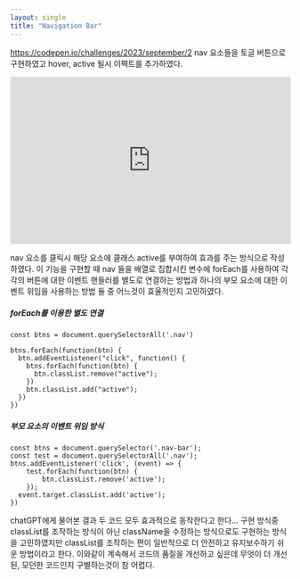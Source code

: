 ```yaml
---
layout: single
title: "Navigation Bar"
---
```


https://codepen.io/challenges/2023/september/2
nav 요소들을 토글 버튼으로 구현하였고 hover, active 될시 이펙트를 추가하였다.

<iframe height="300" style="width: 100%;" scrolling="no" title="Untitled" src="https://codepen.io/sasimi_seo/embed/mdvPexx?default-tab=html%2Cresult" frameborder="no" loading="lazy" allowtransparency="true" allowfullscreen="true">
  See the Pen <a href="https://codepen.io/sasimi_seo/pen/mdvPexx">
  Untitled</a> by Seo YooJoon (<a href="https://codepen.io/sasimi_seo">@sasimi_seo</a>)
  on <a href="https://codepen.io">CodePen</a>.
</iframe>

nav 요소를 클릭시 해당 요소에 클래스 active를 부여하여 효과를 주는 방식으로 작성하였다. 이 기능을 구현할 때 nav 들을 배열로 집합시킨 변수에 forEach를 사용하여 각각의 버튼에 대한 이벤트 핸들러를 별도로 연결하는 방법과 하나의 부모 요소에 대한 이벤트 위임을 사용하는 방법 둘 중 어느것이 효율적인지 고민하였다.

##### forEach를 이용한 별도 연결
    const btns = document.querySelectorAll('.nav')
    
    btns.forEach(function(btn) {
      btn.addEventListener("click", function() {
        btns.forEach(function(btn) {
          btn.classList.remove("active");
        })
        btn.classList.add("active");
      })
    })

##### 부모 요소의 이벤트 위임 방식
    const btns = document.querySelector('.nav-bar');
    const test = document.querySelectorAll('.nav');
    btns.addEventListener('click', (event) => {
    	test.forEach(function(btn) {
    		btn.classList.remove('active');
    	});
      event.target.classList.add('active');
    })
    
chatGPT에게 물어본 결과 두 코드 모두 효과적으로 동작한다고 한다...
구현 방식중 classList를 조작하는 방식이 아닌 className을 수정하는 방식으로도 구현하는 방식을 고민하였지만 classList를 조작하는 편이 일반적으로 더 안전하고 유지보수하기 쉬운 방법이라고 한다. 
이와같이 계속해서 코드의 품질을 개선하고 싶은데 무엇이 더 개선된, 모던한 코드인지 구별하는것이 참 어렵다.
